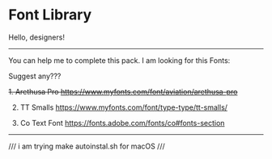 # Font Library

Hello, designers! 

------------------------------------------------------------------------------------------------------------------------
You can help me to complete this pack.
I am looking for this Fonts:

Suggest any???

<del> 1. Arethusa Pro					https://www.myfonts.com/font/aviation/arethusa-pro </del>

2. TT Smalls					https://www.myfonts.com/font/type-type/tt-smalls/

3. Co Text Font 				https://fonts.adobe.com/fonts/co#fonts-section
	
------------------------------------------------------------------------------------------------------------------------

/// i am trying make autoinstal.sh for macOS ///